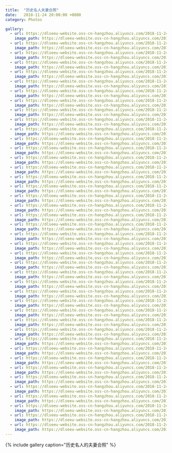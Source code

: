 ```yaml
---
title:  "历史名人夫妻合照"
date:   2018-11-24 20:00:00 +0800
category: Photos

gallery:
  - url: https://dlseeu-website.oss-cn-hangzhou.aliyuncs.com/2018-11-24-%E5%A4%AB%E5%A6%BB%E5%90%88%E5%BD%B1/1.jpg
    image_path: https://dlseeu-website.oss-cn-hangzhou.aliyuncs.com/2018-11-24-%E5%A4%AB%E5%A6%BB%E5%90%88%E5%BD%B1/1.jpg
  - url: https://dlseeu-website.oss-cn-hangzhou.aliyuncs.com/2018-11-24-%E5%A4%AB%E5%A6%BB%E5%90%88%E5%BD%B1/2.jpg
    image_path: https://dlseeu-website.oss-cn-hangzhou.aliyuncs.com/2018-11-24-%E5%A4%AB%E5%A6%BB%E5%90%88%E5%BD%B1/2.jpg
  - url: https://dlseeu-website.oss-cn-hangzhou.aliyuncs.com/2018-11-24-%E5%A4%AB%E5%A6%BB%E5%90%88%E5%BD%B1/3.jpg
    image_path: https://dlseeu-website.oss-cn-hangzhou.aliyuncs.com/2018-11-24-%E5%A4%AB%E5%A6%BB%E5%90%88%E5%BD%B1/3.jpg
  - url: https://dlseeu-website.oss-cn-hangzhou.aliyuncs.com/2018-11-24-%E5%A4%AB%E5%A6%BB%E5%90%88%E5%BD%B1/4.jpg
    image_path: https://dlseeu-website.oss-cn-hangzhou.aliyuncs.com/2018-11-24-%E5%A4%AB%E5%A6%BB%E5%90%88%E5%BD%B1/4.jpg
  - url: https://dlseeu-website.oss-cn-hangzhou.aliyuncs.com/2018-11-24-%E5%A4%AB%E5%A6%BB%E5%90%88%E5%BD%B1/5.jpg
    image_path: https://dlseeu-website.oss-cn-hangzhou.aliyuncs.com/2018-11-24-%E5%A4%AB%E5%A6%BB%E5%90%88%E5%BD%B1/5.jpg
  - url: https://dlseeu-website.oss-cn-hangzhou.aliyuncs.com/2018-11-24-%E5%A4%AB%E5%A6%BB%E5%90%88%E5%BD%B1/6.jpg
    image_path: https://dlseeu-website.oss-cn-hangzhou.aliyuncs.com/2018-11-24-%E5%A4%AB%E5%A6%BB%E5%90%88%E5%BD%B1/6.jpg
  - url: https://dlseeu-website.oss-cn-hangzhou.aliyuncs.com/2018-11-24-%E5%A4%AB%E5%A6%BB%E5%90%88%E5%BD%B1/7.jpg
    image_path: https://dlseeu-website.oss-cn-hangzhou.aliyuncs.com/2018-11-24-%E5%A4%AB%E5%A6%BB%E5%90%88%E5%BD%B1/7.jpg
  - url: https://dlseeu-website.oss-cn-hangzhou.aliyuncs.com/2018-11-24-%E5%A4%AB%E5%A6%BB%E5%90%88%E5%BD%B1/8.jpg
    image_path: https://dlseeu-website.oss-cn-hangzhou.aliyuncs.com/2018-11-24-%E5%A4%AB%E5%A6%BB%E5%90%88%E5%BD%B1/8.jpg
  - url: https://dlseeu-website.oss-cn-hangzhou.aliyuncs.com/2018-11-24-%E5%A4%AB%E5%A6%BB%E5%90%88%E5%BD%B1/9.jpg
    image_path: https://dlseeu-website.oss-cn-hangzhou.aliyuncs.com/2018-11-24-%E5%A4%AB%E5%A6%BB%E5%90%88%E5%BD%B1/9.jpg
  - url: https://dlseeu-website.oss-cn-hangzhou.aliyuncs.com/2018-11-24-%E5%A4%AB%E5%A6%BB%E5%90%88%E5%BD%B1/10.jpg
    image_path: https://dlseeu-website.oss-cn-hangzhou.aliyuncs.com/2018-11-24-%E5%A4%AB%E5%A6%BB%E5%90%88%E5%BD%B1/10.jpg
  - url: https://dlseeu-website.oss-cn-hangzhou.aliyuncs.com/2018-11-24-%E5%A4%AB%E5%A6%BB%E5%90%88%E5%BD%B1/11.jpg
    image_path: https://dlseeu-website.oss-cn-hangzhou.aliyuncs.com/2018-11-24-%E5%A4%AB%E5%A6%BB%E5%90%88%E5%BD%B1/11.jpg
  - url: https://dlseeu-website.oss-cn-hangzhou.aliyuncs.com/2018-11-24-%E5%A4%AB%E5%A6%BB%E5%90%88%E5%BD%B1/12.jpg
    image_path: https://dlseeu-website.oss-cn-hangzhou.aliyuncs.com/2018-11-24-%E5%A4%AB%E5%A6%BB%E5%90%88%E5%BD%B1/12.jpg
  - url: https://dlseeu-website.oss-cn-hangzhou.aliyuncs.com/2018-11-24-%E5%A4%AB%E5%A6%BB%E5%90%88%E5%BD%B1/13.jpg
    image_path: https://dlseeu-website.oss-cn-hangzhou.aliyuncs.com/2018-11-24-%E5%A4%AB%E5%A6%BB%E5%90%88%E5%BD%B1/13.jpg
  - url: https://dlseeu-website.oss-cn-hangzhou.aliyuncs.com/2018-11-24-%E5%A4%AB%E5%A6%BB%E5%90%88%E5%BD%B1/14.jpg
    image_path: https://dlseeu-website.oss-cn-hangzhou.aliyuncs.com/2018-11-24-%E5%A4%AB%E5%A6%BB%E5%90%88%E5%BD%B1/14.jpg
  - url: https://dlseeu-website.oss-cn-hangzhou.aliyuncs.com/2018-11-24-%E5%A4%AB%E5%A6%BB%E5%90%88%E5%BD%B1/15.jpg
    image_path: https://dlseeu-website.oss-cn-hangzhou.aliyuncs.com/2018-11-24-%E5%A4%AB%E5%A6%BB%E5%90%88%E5%BD%B1/15.jpg
  - url: https://dlseeu-website.oss-cn-hangzhou.aliyuncs.com/2018-11-24-%E5%A4%AB%E5%A6%BB%E5%90%88%E5%BD%B1/16.jpg
    image_path: https://dlseeu-website.oss-cn-hangzhou.aliyuncs.com/2018-11-24-%E5%A4%AB%E5%A6%BB%E5%90%88%E5%BD%B1/16.jpg
  - url: https://dlseeu-website.oss-cn-hangzhou.aliyuncs.com/2018-11-24-%E5%A4%AB%E5%A6%BB%E5%90%88%E5%BD%B1/17.jpg
    image_path: https://dlseeu-website.oss-cn-hangzhou.aliyuncs.com/2018-11-24-%E5%A4%AB%E5%A6%BB%E5%90%88%E5%BD%B1/17.jpg
  - url: https://dlseeu-website.oss-cn-hangzhou.aliyuncs.com/2018-11-24-%E5%A4%AB%E5%A6%BB%E5%90%88%E5%BD%B1/18.jpg
    image_path: https://dlseeu-website.oss-cn-hangzhou.aliyuncs.com/2018-11-24-%E5%A4%AB%E5%A6%BB%E5%90%88%E5%BD%B1/18.jpg
  - url: https://dlseeu-website.oss-cn-hangzhou.aliyuncs.com/2018-11-24-%E5%A4%AB%E5%A6%BB%E5%90%88%E5%BD%B1/19.jpg
    image_path: https://dlseeu-website.oss-cn-hangzhou.aliyuncs.com/2018-11-24-%E5%A4%AB%E5%A6%BB%E5%90%88%E5%BD%B1/19.jpg
  - url: https://dlseeu-website.oss-cn-hangzhou.aliyuncs.com/2018-11-24-%E5%A4%AB%E5%A6%BB%E5%90%88%E5%BD%B1/20.jpg
    image_path: https://dlseeu-website.oss-cn-hangzhou.aliyuncs.com/2018-11-24-%E5%A4%AB%E5%A6%BB%E5%90%88%E5%BD%B1/20.jpg
  - url: https://dlseeu-website.oss-cn-hangzhou.aliyuncs.com/2018-11-24-%E5%A4%AB%E5%A6%BB%E5%90%88%E5%BD%B1/21.jpg
    image_path: https://dlseeu-website.oss-cn-hangzhou.aliyuncs.com/2018-11-24-%E5%A4%AB%E5%A6%BB%E5%90%88%E5%BD%B1/21.jpg
  - url: https://dlseeu-website.oss-cn-hangzhou.aliyuncs.com/2018-11-24-%E5%A4%AB%E5%A6%BB%E5%90%88%E5%BD%B1/22.jpg
    image_path: https://dlseeu-website.oss-cn-hangzhou.aliyuncs.com/2018-11-24-%E5%A4%AB%E5%A6%BB%E5%90%88%E5%BD%B1/22.jpg
  - url: https://dlseeu-website.oss-cn-hangzhou.aliyuncs.com/2018-11-24-%E5%A4%AB%E5%A6%BB%E5%90%88%E5%BD%B1/23.jpg
    image_path: https://dlseeu-website.oss-cn-hangzhou.aliyuncs.com/2018-11-24-%E5%A4%AB%E5%A6%BB%E5%90%88%E5%BD%B1/23.jpg
  - url: https://dlseeu-website.oss-cn-hangzhou.aliyuncs.com/2018-11-24-%E5%A4%AB%E5%A6%BB%E5%90%88%E5%BD%B1/24.jpg
    image_path: https://dlseeu-website.oss-cn-hangzhou.aliyuncs.com/2018-11-24-%E5%A4%AB%E5%A6%BB%E5%90%88%E5%BD%B1/24.jpg
  - url: https://dlseeu-website.oss-cn-hangzhou.aliyuncs.com/2018-11-24-%E5%A4%AB%E5%A6%BB%E5%90%88%E5%BD%B1/25.jpg
    image_path: https://dlseeu-website.oss-cn-hangzhou.aliyuncs.com/2018-11-24-%E5%A4%AB%E5%A6%BB%E5%90%88%E5%BD%B1/25.jpg
  - url: https://dlseeu-website.oss-cn-hangzhou.aliyuncs.com/2018-11-24-%E5%A4%AB%E5%A6%BB%E5%90%88%E5%BD%B1/26.jpg
    image_path: https://dlseeu-website.oss-cn-hangzhou.aliyuncs.com/2018-11-24-%E5%A4%AB%E5%A6%BB%E5%90%88%E5%BD%B1/26.jpg
  - url: https://dlseeu-website.oss-cn-hangzhou.aliyuncs.com/2018-11-24-%E5%A4%AB%E5%A6%BB%E5%90%88%E5%BD%B1/27.jpg
    image_path: https://dlseeu-website.oss-cn-hangzhou.aliyuncs.com/2018-11-24-%E5%A4%AB%E5%A6%BB%E5%90%88%E5%BD%B1/27.jpg
  - url: https://dlseeu-website.oss-cn-hangzhou.aliyuncs.com/2018-11-24-%E5%A4%AB%E5%A6%BB%E5%90%88%E5%BD%B1/28.jpg
    image_path: https://dlseeu-website.oss-cn-hangzhou.aliyuncs.com/2018-11-24-%E5%A4%AB%E5%A6%BB%E5%90%88%E5%BD%B1/28.jpg
  - url: https://dlseeu-website.oss-cn-hangzhou.aliyuncs.com/2018-11-24-%E5%A4%AB%E5%A6%BB%E5%90%88%E5%BD%B1/29.jpg
    image_path: https://dlseeu-website.oss-cn-hangzhou.aliyuncs.com/2018-11-24-%E5%A4%AB%E5%A6%BB%E5%90%88%E5%BD%B1/29.jpg
  - url: https://dlseeu-website.oss-cn-hangzhou.aliyuncs.com/2018-11-24-%E5%A4%AB%E5%A6%BB%E5%90%88%E5%BD%B1/30.jpg
    image_path: https://dlseeu-website.oss-cn-hangzhou.aliyuncs.com/2018-11-24-%E5%A4%AB%E5%A6%BB%E5%90%88%E5%BD%B1/30.jpg
  - url: https://dlseeu-website.oss-cn-hangzhou.aliyuncs.com/2018-11-24-%E5%A4%AB%E5%A6%BB%E5%90%88%E5%BD%B1/31.jpg
    image_path: https://dlseeu-website.oss-cn-hangzhou.aliyuncs.com/2018-11-24-%E5%A4%AB%E5%A6%BB%E5%90%88%E5%BD%B1/31.jpg
  - url: https://dlseeu-website.oss-cn-hangzhou.aliyuncs.com/2018-11-24-%E5%A4%AB%E5%A6%BB%E5%90%88%E5%BD%B1/32.jpg
    image_path: https://dlseeu-website.oss-cn-hangzhou.aliyuncs.com/2018-11-24-%E5%A4%AB%E5%A6%BB%E5%90%88%E5%BD%B1/32.jpg
  - url: https://dlseeu-website.oss-cn-hangzhou.aliyuncs.com/2018-11-24-%E5%A4%AB%E5%A6%BB%E5%90%88%E5%BD%B1/33.jpg
    image_path: https://dlseeu-website.oss-cn-hangzhou.aliyuncs.com/2018-11-24-%E5%A4%AB%E5%A6%BB%E5%90%88%E5%BD%B1/33.jpg
  - url: https://dlseeu-website.oss-cn-hangzhou.aliyuncs.com/2018-11-24-%E5%A4%AB%E5%A6%BB%E5%90%88%E5%BD%B1/34.jpg
    image_path: https://dlseeu-website.oss-cn-hangzhou.aliyuncs.com/2018-11-24-%E5%A4%AB%E5%A6%BB%E5%90%88%E5%BD%B1/34.jpg
  - url: https://dlseeu-website.oss-cn-hangzhou.aliyuncs.com/2018-11-24-%E5%A4%AB%E5%A6%BB%E5%90%88%E5%BD%B1/35.jpg
    image_path: https://dlseeu-website.oss-cn-hangzhou.aliyuncs.com/2018-11-24-%E5%A4%AB%E5%A6%BB%E5%90%88%E5%BD%B1/35.jpg
  - url: https://dlseeu-website.oss-cn-hangzhou.aliyuncs.com/2018-11-24-%E5%A4%AB%E5%A6%BB%E5%90%88%E5%BD%B1/36.jpg
    image_path: https://dlseeu-website.oss-cn-hangzhou.aliyuncs.com/2018-11-24-%E5%A4%AB%E5%A6%BB%E5%90%88%E5%BD%B1/36.jpg
  - url: https://dlseeu-website.oss-cn-hangzhou.aliyuncs.com/2018-11-24-%E5%A4%AB%E5%A6%BB%E5%90%88%E5%BD%B1/37.jpg
    image_path: https://dlseeu-website.oss-cn-hangzhou.aliyuncs.com/2018-11-24-%E5%A4%AB%E5%A6%BB%E5%90%88%E5%BD%B1/37.jpg
  - url: https://dlseeu-website.oss-cn-hangzhou.aliyuncs.com/2018-11-24-%E5%A4%AB%E5%A6%BB%E5%90%88%E5%BD%B1/38.jpg
    image_path: https://dlseeu-website.oss-cn-hangzhou.aliyuncs.com/2018-11-24-%E5%A4%AB%E5%A6%BB%E5%90%88%E5%BD%B1/38.jpg
  - url: https://dlseeu-website.oss-cn-hangzhou.aliyuncs.com/2018-11-24-%E5%A4%AB%E5%A6%BB%E5%90%88%E5%BD%B1/39.jpg
    image_path: https://dlseeu-website.oss-cn-hangzhou.aliyuncs.com/2018-11-24-%E5%A4%AB%E5%A6%BB%E5%90%88%E5%BD%B1/39.jpg
  - url: https://dlseeu-website.oss-cn-hangzhou.aliyuncs.com/2018-11-24-%E5%A4%AB%E5%A6%BB%E5%90%88%E5%BD%B1/40.jpg
    image_path: https://dlseeu-website.oss-cn-hangzhou.aliyuncs.com/2018-11-24-%E5%A4%AB%E5%A6%BB%E5%90%88%E5%BD%B1/40.jpg
  - url: https://dlseeu-website.oss-cn-hangzhou.aliyuncs.com/2018-11-24-%E5%A4%AB%E5%A6%BB%E5%90%88%E5%BD%B1/41.jpg
    image_path: https://dlseeu-website.oss-cn-hangzhou.aliyuncs.com/2018-11-24-%E5%A4%AB%E5%A6%BB%E5%90%88%E5%BD%B1/41.jpg
  - url: https://dlseeu-website.oss-cn-hangzhou.aliyuncs.com/2018-11-24-%E5%A4%AB%E5%A6%BB%E5%90%88%E5%BD%B1/42.jpg
    image_path: https://dlseeu-website.oss-cn-hangzhou.aliyuncs.com/2018-11-24-%E5%A4%AB%E5%A6%BB%E5%90%88%E5%BD%B1/42.jpg
---
```


{% include gallery caption="历史名人的夫妻合照" %}
